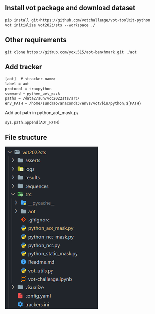 ## Install vot package and download dataset

```
pip install git+https://github.com/votchallenge/vot-toolkit-python
vot initialize vot2022/sts --workspace ./
```

## Other requirements
```
git clone https://github.com/yoxu515/aot-benchmark.git ./aot
```


## Add tracker
```
[aot]  # <tracker-name>
label = aot
protocol = traxpython
command = python_aot_mask
paths = /data2/sun/vot2022sts/src/
env_PATH = /home/sunchao/anaconda3/envs/vot/bin/python;${PATH}
```


Add aot path in python_aot_mask.py
```
sys.path.append(AOT_PATH) 
```



## File structure
![](./asserts/struct.png)

